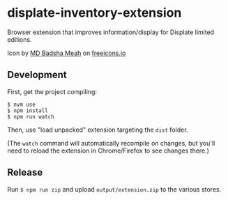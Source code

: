 # displate-inventory-extension

Browser extension that improves information/display for Displate limited editions.

Icon by [MD Badsha Meah](https://freeicons.io/profile/3335) on [freeicons.io](https://freeicons.io)

## Development

First, get the project compiling:

```
$ nvm use
$ npm install
$ npm run watch
```

Then, use "load unpacked" extension targeting the `dist` folder.

(The `watch` command will automatically recompile on changes, but you'll need to reload the extension in Chrome/Firefox
to see changes there.)

## Release

Run `$ npm run zip` and upload `output/extension.zip` to the various stores. 